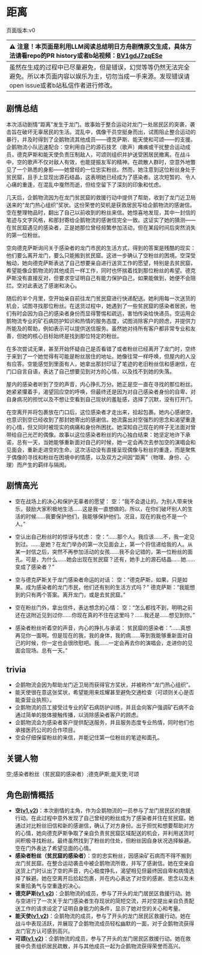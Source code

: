 # 距离
页面版本:v0
 

| :warning: 注意！本页面是利用LLM阅读总结明日方舟剧情原文生成，具体方法请看repo的PR history或者b站视频：[BV1gdJ7zqESe](https://www.bilibili.com/video/BV1gdJ7zqESe/)         |
|:----------------------------|
| 虽然在生成的过程中已尽量避免，但是错误，幻觉等等仍然无法完全避免。所以本页面内容以娱乐为主，切勿当成一手来源。发现错误请open issue或者b站私信作者进行修改。|



## 剧情总结
本次活动剧情“距离”发生于龙门。故事始于整合运动对龙门一处居民区的突袭，袭击旨在破坏无辜居民的生活。混乱中，偶像干员空挺身而出，试图阻止整合运动的暴行，并及时得到了企鹅物流其他成员——德克萨斯、能天使和可颂——的支援。企鹅物流小队迅速配合：空利用自己的源石技艺（歌声）瘫痪或干扰整合运动成员，德克萨斯和能天使负责压制敌人，可颂则组织并护送受困居民撤离。在战斗中，空的歌声不仅对敌人有效，也能提振友军的精神。在疏散人群时，空意外地瞥见了一个熟悉的身影——她曾经的一位忠实粉丝。然而，她注意到这位粉丝身处于贫民窟，且手上显现出源石结晶，这表明她已经成为了感染者。这次短暂的、令人心痛的重逢，在混乱中戛然而逝，但给空留下了深刻的印象和忧虑。

几天后，企鹅物流因为在龙门贫民窟的救援行动中提供了帮助，收到了龙门近卫局送来的“龙门热心组织”奖状。这份荣誉的契机是获救居民写给企鹅物流的感谢信。空在整理物品时，翻出了自己以前收到的粉丝来信。她惊喜地发现，其中一封信的笔迹与文字风格，和那封寄给企鹅物流的感谢信完全一致。这证实了她的猜测——在贫民窟遇见的感染者，正是她那位曾经频繁参加活动，但在某段时间后突然消失的第一位粉丝。

空向德克萨斯询问关于感染者的龙门市民的生活方式，得到的答案是残酷的现实：他们要么离开龙门，要么只能搬到贫民窟。这进一步确认了空粉丝的困境。空深受触动，她向德克萨斯表达了自己想要亲自进行送货工作的愿望，特别是去贫民窟，希望能像企鹅物流的其他成员一样工作，同时也怀揣着找到那位粉丝的希望。德克萨斯没有直接反对，但要求空证明自己有能力保护自己，如果能做到，她便不会阻拦。空对此表达了感谢和决心。

随后的半个月里，空开始亲自前往龙门贫民窟进行快递配送。她利用每一次送货的机会，试图寻找那位粉丝。在送货过程中，她遇到了一些贫民窟的感染者居民，他们有时会因为自己的感染者身份而显得警惕和疏远，害怕传染给快递员。空运用企鹅物流专业的矿石病防护知识和热情的服务态度，试图消除客户的顾虑，并提供力所能及的帮助，例如表示可以提供送信服务。虽然她对待所有客户都非常专业和友善，但她的核心目标始终是找到那位特定的粉丝。

在多次尝试无果，甚至开始怀疑自己是否看错了或者粉丝已经离开了龙门时，空终于来到了一个她觉得有可能是粉丝居住的地址。她像往常一样呼唤，但屋内的人没有应答。空能感觉到里面有人，她拿出那封印证了笔迹的老旧粉丝信和感谢信，在门口自言自语，表达了自己想要见到对方的心情，以及找不到她的失落。

屋内的感染者听到了空的声音，内心挣扎万分。她正是空一直在寻找的那位粉丝。她紧紧攥着手，渴望回应空的呼唤，但最终还是因为对自己感染者身份的自卑、对自身病况的担忧以及不想让空看到自己现状的羞耻感，选择了沉默，没有打开门。

在空离开并将包裹放在门口后，这位感染者才走出来，拾起包裹。她内心感谢空，也意识到空已经收到了那封她寄出的感谢信。她流露出对空强烈的思念和渴望重逢的心情，但又同时被现实的病痛和身份所困扰。她深知自己现在的样子无法面对曾带给自己光芒的偶像。故事以这位感染者粉丝的内心独白结束：她坚定地许下承诺，总有一天，当她能够重新面对自己的时候，她一定会再次去参加空的演唱会和见面会，重新走进空的生命。这次活动没有直接呈现偶像与粉丝的重逢，而是聚焦于偶像的寻找和粉丝在困境中的情感，以及双方之间因“距离”（物理、身份、心理）而产生的羁绊与隔阂。
## 剧情高光
- 空在战场上的决心和保护无辜者的愿望：
空：“我不会退让的。为别人带来快乐，鼓励大家积极地生活......这是我一直想做的。所以，在你们破坏别人的生活的时候......我要保护他们，我能够保护他们。况且，现在的我也不是一个人。”

- 空认出自己粉丝时的惊讶与忧虑：
空：“......那个人。我应该......不，我一定见到过。......是她？在龙门举办的第一次见面会上，第一个将信递给我的人。从某一封信之后，突然不再参加活动的女孩......我不会记错的，第一位粉丝的面孔。可是，为什么......她会出现在贫民窟？还有，她手上的源石结晶......她......变成了感染者？”

- 空与德克萨斯关于龙门感染者命运的对话：
空：“德克萨斯，如果，只是如果。成为感染者的龙门市民，他们还有别的生活方式吗？”
德克萨斯：“我能想到的只有两个答案。离开龙门，或是去贫民窟。”

- 空在粉丝门外，拿出信件，表达想念的心情：
空：“怎么都找不到，明明之前还在这附近见到过你......你现在真的不住在这里吗？......我还是......想见到你。”

- 感染者粉丝听着空的声音，内心的挣扎与承诺：
贫民窟的感染者：“......真想再见你一面啊。但是现在的我，我的身体，我的病......等到我能够重新面对自己的时候，你一定也会很欣慰吧。我......一定会再去你的演唱会，走进你的见面会现场。总有一天。”
## trivia
- 企鹅物流会因为帮助龙门近卫局而获得官方奖状，并被称作“龙门热心组织”。
- 能天使很在意这张奖状，希望能用来炫耀甚至避免交通检查（可颂则关心是否能查营业执照）。
- 企鹅物流的员工接受过专业的矿石病防护训练，并且会向客户强调矿石病不会通过简单的肢体接触传播，以消除感染者客户的顾虑。
- 企鹅物流会为感染者客户提供配送服务，并且服务态度专业热情，同时他们也承接医药公司的合作项目。
- 空会仔细保留粉丝的来信，并能记住第一位粉丝的笔迹和面孔。
## 关键人物
空;感染者粉丝（贫民窟的感染者）;德克萨斯;能天使;可颂
## 角色剧情概括
-   **空([v1](../chars/char_101_sora.md),[v2](../char_v3/char_101_sora.md))**：本次剧情的主角，作为企鹅物流的一员参与了龙门居民区的救援行动。在此过程中意外发现了自己曾经的粉丝成为了感染者并住在贫民窟。她通过对比粉丝旧信和新的感谢信，确认了对方身份。出于担忧和想要帮助对方的心情，她向德克萨斯争取了亲自负责贫民窟区域配送的机会，并利用送货时间积极寻找粉丝。最终虽然找到了粉丝的住处，但粉丝因自身状况选择躲避。空在门外表达了希望见面的心情。
-   **感染者粉丝（贫民窟的感染者）**：空的忠实粉丝，因感染矿石病而不得不搬到龙门贫民窟。在整合运动袭击中被企鹅物流所救，并写了感谢信。她在空亲自送货上门时认出了空的声音，内心极度挣扎，渴望相见但最终因自卑和病情选择了躲避。她在空离开后拾起包裹，并在内心表达了对空的感谢、思念以及未来重拾勇气与空重逢的决心。
-   **德克萨斯([v1](../chars/char_102_texas.md),[v2](../char_v3/char_102_texas.md))**：企鹅物流的成员，参与了开头的龙门居民区救援行动。她与空进行了一次关于龙门感染者生存现状的简短交流，并对空提出亲自负责配送工作的请求设定了证明自身能力的条件，显示了她对空的关心和考量。
-   **能天使([v1](../chars/char_103_angel.md),[v2](../char_v3/char_103_angel.md))**：企鹅物流的成员，参与了开头的龙门居民区救援行动。她在战斗中表现活跃，并展现了企鹅物流成员轻松幽默的一面，对于企鹅物流获得龙门官方认可感到高兴。
-   **可颂([v1](../chars/char_201_moeshd.md),[v2](../char_v3/char_201_moeshd.md))**：企鹅物流的成员，参与了开头的龙门居民区救援行动。她在救援中负责组织居民疏散，并与其他成员一起为企鹅物流获得荣誉而高兴。